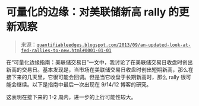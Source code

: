 <!--yml

分类：未分类

date: 2024-05-18 08:39:49

-->

# 可量化的边缘：对美联储新高 rally 的更新观察

> 来源：[`quantifiableedges.blogspot.com/2013/09/an-updated-look-at-fed-rallies-to-new.html#0001-01-01`](http://quantifiableedges.blogspot.com/2013/09/an-updated-look-at-fed-rallies-to-new.html#0001-01-01)

在“可量化边缘指南：美联储交易日”一文中，我讨论了在美联储交易日收盘时创出新高的交易日。基本发现是，当市场在美联储交易日收盘时创出短期新高，那么在接下来的几天里，它很可能会回调。但是当它收盘于长期新高时，那么 rally 很可能会继续。以下是指南中最后一次出现在 9/14/12 博客的研究。

这表明在接下来的 1-2 周内，进一步的上行可能性较大。

